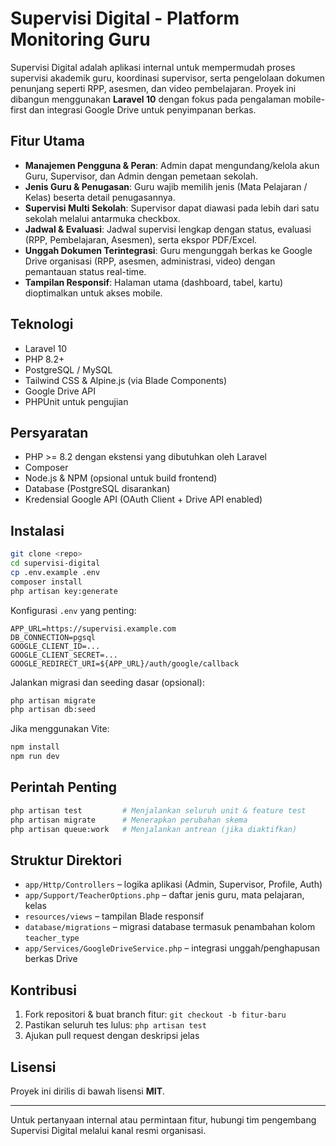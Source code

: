# Supervisi Digital - Platform Monitoring Guru

Supervisi Digital adalah aplikasi internal untuk mempermudah proses supervisi akademik guru, koordinasi supervisor, serta pengelolaan dokumen penunjang seperti RPP, asesmen, dan video pembelajaran. Proyek ini dibangun menggunakan **Laravel 10** dengan fokus pada pengalaman mobile-first dan integrasi Google Drive untuk penyimpanan berkas.

## Fitur Utama

- **Manajemen Pengguna & Peran**: Admin dapat mengundang/kelola akun Guru, Supervisor, dan Admin dengan pemetaan sekolah.
- **Jenis Guru & Penugasan**: Guru wajib memilih jenis (Mata Pelajaran / Kelas) beserta detail penugasannya.
- **Supervisi Multi Sekolah**: Supervisor dapat diawasi pada lebih dari satu sekolah melalui antarmuka checkbox.
- **Jadwal & Evaluasi**: Jadwal supervisi lengkap dengan status, evaluasi (RPP, Pembelajaran, Asesmen), serta ekspor PDF/Excel.
- **Unggah Dokumen Terintegrasi**: Guru mengunggah berkas ke Google Drive organisasi (RPP, asesmen, administrasi, video) dengan pemantauan status real-time.
- **Tampilan Responsif**: Halaman utama (dashboard, tabel, kartu) dioptimalkan untuk akses mobile.

## Teknologi

- Laravel 10
- PHP 8.2+
- PostgreSQL / MySQL
- Tailwind CSS & Alpine.js (via Blade Components)
- Google Drive API
- PHPUnit untuk pengujian

## Persyaratan

- PHP >= 8.2 dengan ekstensi yang dibutuhkan oleh Laravel
- Composer
- Node.js & NPM (opsional untuk build frontend)
- Database (PostgreSQL disarankan)
- Kredensial Google API (OAuth Client + Drive API enabled)

## Instalasi

```bash
git clone <repo>
cd supervisi-digital
cp .env.example .env
composer install
php artisan key:generate
```

Konfigurasi `.env` yang penting:

```
APP_URL=https://supervisi.example.com
DB_CONNECTION=pgsql
GOOGLE_CLIENT_ID=...
GOOGLE_CLIENT_SECRET=...
GOOGLE_REDIRECT_URI=${APP_URL}/auth/google/callback
```

Jalankan migrasi dan seeding dasar (opsional):

```bash
php artisan migrate
php artisan db:seed
```

Jika menggunakan Vite:

```bash
npm install
npm run dev
```

## Perintah Penting

```bash
php artisan test         # Menjalankan seluruh unit & feature test
php artisan migrate      # Menerapkan perubahan skema
php artisan queue:work   # Menjalankan antrean (jika diaktifkan)
```

## Struktur Direktori

- `app/Http/Controllers` – logika aplikasi (Admin, Supervisor, Profile, Auth)
- `app/Support/TeacherOptions.php` – daftar jenis guru, mata pelajaran, kelas
- `resources/views` – tampilan Blade responsif
- `database/migrations` – migrasi database termasuk penambahan kolom `teacher_type`
- `app/Services/GoogleDriveService.php` – integrasi unggah/penghapusan berkas Drive

## Kontribusi

1. Fork repositori & buat branch fitur: `git checkout -b fitur-baru`
2. Pastikan seluruh tes lulus: `php artisan test`
3. Ajukan pull request dengan deskripsi jelas

## Lisensi

Proyek ini dirilis di bawah lisensi **MIT**.

---

Untuk pertanyaan internal atau permintaan fitur, hubungi tim pengembang Supervisi Digital melalui kanal resmi organisasi.
